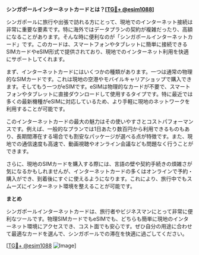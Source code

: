 **シンガポールインターネットカードとは？[[TG💪+ @esim1088](https://t.me/s/esim1088)]**

シンガポールに旅行や出張で訪れる方にとって、現地でのインターネット接続は非常に重要な要素です。特に海外ではデータプランの契約が複雑だったり、高額になることがあります。そんな時に便利なのが「シンガポールインターネットカード」です。このカードは、スマートフォンやタブレットに簡単に接続できるSIMカードやeSIM形式で提供されており、現地でのインターネット利用を快適にサポートしてくれます。

まず、インターネットカードにはいくつかの種類があります。一つは通常の物理的なSIMカードです。これは現地の空港やモバイルキャリアショップで購入できます。そしてもう一つがeSIMです。eSIMは物理的なカードが不要で、スマートフォンやタブレットに直接ダウンロードして使用するタイプです。特に最近では多くの最新機種がeSIMに対応しているため、より手軽に現地のネットワークを利用することが可能です。

このインターネットカードの最大の魅力はその使いやすさとコストパフォーマンスです。例えば、一般的なプランでは1日あたり数百円から利用できるものもあり、長期間滞在する場合でも割安なパッケージが選べる点が特徴です。また、現地での通信速度も高速で、動画視聴やオンライン会議なども問題なく行うことができます。

さらに、現地のSIMカードを購入する際には、言語の壁や契約手続きの煩雑さが気になるかもしれませんが、インターネットカードの多くはオンラインで予約・購入ができ、到着後にすぐに使えるようになります。これにより、旅行中でもスムーズにインターネット環境を整えることが可能です。

**まとめ**

シンガポールインターネットカードは、旅行者やビジネスマンにとって非常に便利なツールです。物理SIMカードでもeSIMでも、どちらも簡単に現地のインターネット環境にアクセスでき、コスト面でも安心です。ぜひ自分の用途に合わせて最適なカードを選んで、シンガポールでの滞在を快適に過ごしてください。

[[TG💪+ @esim1088](https://t.me/s/esim1088) ![Image](https://i.postimg.cc/Y0z9fWf4/image.png)]